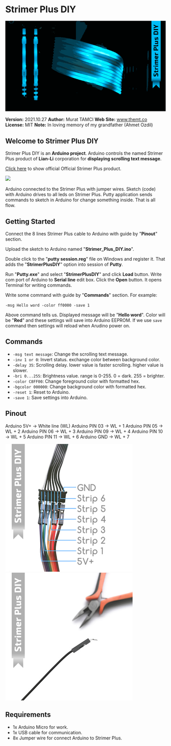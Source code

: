 # Strimer Plus DIY

![](images/strimer_plus_diy_preview.gif)

**Version:** 2021.10.27
**Author:** Murat TAMCI
**Web Site:** www.themt.co
**License:** MIT
**Note:** In loving memory of my grandfather (Ahmet Ozdil)

## Welcome to Strimer Plus DIY

Strimer Plus DIY is an **Arduino project**. Arduino controls the named Strimer Plus product of **Lian-Li** corporation for **displaying scrolling text message**.

[Click here](https://lian-li.com/product/strimer-2-24pin/) to show official Official Strimer Plus product.

![](C:\Users\user\YandexDisk\Strimer_Plus_DIY\images\strimer_plus_product.jpg)

Arduino connected to the Strimer Plus with jumper wires. Sketch (code) with Arduino drives to all leds on Strimer Plus. Putty application sends commands to sketch in Arduino for change something inside. That is all flow.

## Getting Started

Connect the 8 lines Strimer Plus cable to Arduino with guide by "**Pinout**" section.

Upload the sketch to Arduino named "**Strimer_Plus_DIY.ino**".

Double click to the "**putty session.reg**" file on Windows and register it. That adds the "**StrimerPlusDIY**" option into session of **Putty**.

Run "**Putty.exe**" and select "**StrimerPlusDIY**" and click **Load** button. Write com port of Arduino to **Serial line** edit box. Click the **Open** button. It opens Terminal for writing commands.

Write some command with guide by "**Commands**" section. For example:

`-msg Hello word -color ff0000 -save 1`

Above command tells us.  Displayed message will be "**Hello word**". Color will be "**Red**" and these settings will save into Arduino EEPROM. If we use `save` command then settings will reload when Arudino power on.

Commands
--------

- `-msg text message`: Change the scrolling text message.
- `-inv 1 or 0`: Invert status. exchange color between background color.
- `-delay 35`: Scrolling delay. lower value is faster scrolling. higher value is slower.
- `-bri 0...255`: Brightness value. range is 0-255. 0 = dark. 255 = brighter.
- `-color C8FF00`: Change foreground color with formatted hex.
- `-bgcolor 000000`: Change background color with formatted hex.
- `-reset 1`: Reset to Arduino.
- `-save 1`: Save settings into Arduino.

Pinout
------

Arduino 5V+			->	White line (WL)
Arduino PIN 03		->	WL + 1
Arduino PIN 05 	->	WL + 2
Arduino PIN 06 	->	WL + 3
Arduino PIN 09 	->	WL + 4
Arduino PIN 10 	->	WL + 5
Arduino PIN 11 	->	WL + 6
Arduino GND		->	WL + 7

<img src="images/strimer_plus_diy_pinout.jpg" />

<img src="images/strimer_plus_diy_bending.jpg" />

Requirements
------------

- 1x	Arduino Micro for work.
- 1x	USB cable for communication.
- 8x	Jumper wire for connect Arduino to Strimer Plus.

